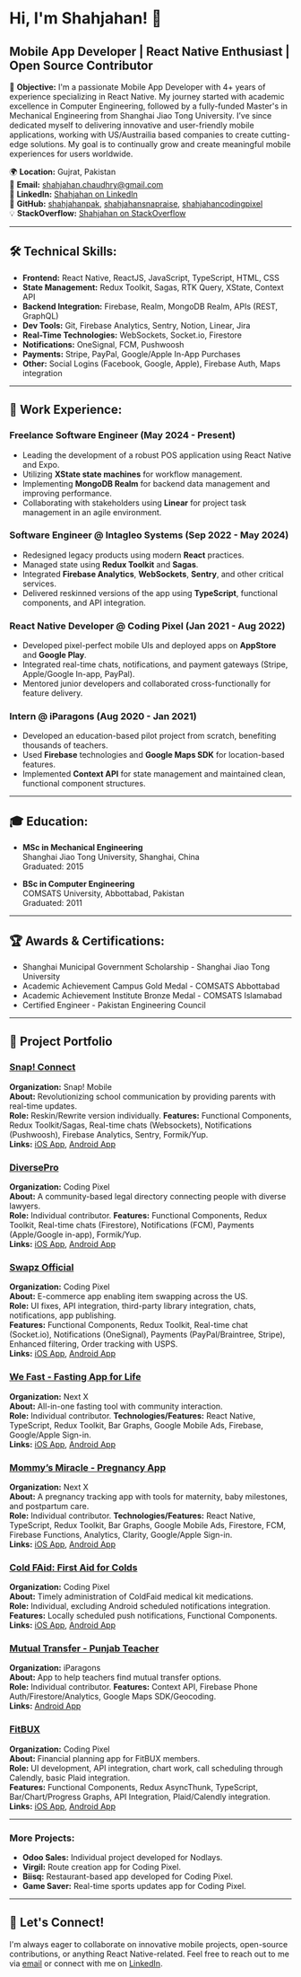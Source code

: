 # Hi, I'm Shahjahan! 👋

## Mobile App Developer | React Native Enthusiast | Open Source Contributor

🎯 **Objective:**
I'm a passionate Mobile App Developer with 4+ years of experience specializing in React Native. My journey started with academic excellence in Computer Engineering, followed by a fully-funded Master's in Mechanical Engineering from Shanghai Jiao Tong University. I’ve since dedicated myself to delivering innovative and user-friendly mobile applications, working with US/Austrailia based companies to create cutting-edge solutions. My goal is to continually grow and create meaningful mobile experiences for users worldwide.

🌍 **Location:** Gujrat, Pakistan  
📧 **Email:** [shahjahan.chaudhry@gmail.com](mailto:shahjahan.chaudhry@gmail.com)  
💼 **LinkedIn:** [Shahjahan on LinkedIn](https://linkedin.com/in/shahjahan-5320303a)  
🔗 **GitHub:** [shahjahanpak](https://github.com/shahjahanpak), [shahjahansnapraise](https://github.com/shahjahansnapraise), [shahjahancodingpixel](https://gitlab.com/shahjahancodingpixel)  
💡 **StackOverflow:** [Shahjahan on StackOverflow](https://stackoverflow.com/users/11089521/shahjahan)

---

## 🛠 **Technical Skills:**
- **Frontend:** React Native, ReactJS, JavaScript, TypeScript, HTML, CSS
- **State Management:** Redux Toolkit, Sagas, RTK Query, XState, Context API
- **Backend Integration:** Firebase, Realm, MongoDB Realm, APIs (REST, GraphQL)
- **Dev Tools:** Git, Firebase Analytics, Sentry, Notion, Linear, Jira
- **Real-Time Technologies:** WebSockets, Socket.io, Firestore
- **Notifications:** OneSignal, FCM, Pushwoosh
- **Payments:** Stripe, PayPal, Google/Apple In-App Purchases
- **Other:** Social Logins (Facebook, Google, Apple), Firebase Auth, Maps integration

---

## 💼 **Work Experience:**

### Freelance Software Engineer (May 2024 - Present)
- Leading the development of a robust POS application using React Native and Expo.
- Utilizing **XState state machines** for workflow management.
- Implementing **MongoDB Realm** for backend data management and improving performance.
- Collaborating with stakeholders using **Linear** for project task management in an agile environment.

### Software Engineer @ Intagleo Systems (Sep 2022 - May 2024)
- Redesigned legacy products using modern **React** practices.
- Managed state using **Redux Toolkit** and **Sagas**.
- Integrated **Firebase Analytics**, **WebSockets**, **Sentry**, and other critical services.
- Delivered reskinned versions of the app using **TypeScript**, functional components, and API integration.

### React Native Developer @ Coding Pixel (Jan 2021 - Aug 2022)
- Developed pixel-perfect mobile UIs and deployed apps on **AppStore** and **Google Play**.
- Integrated real-time chats, notifications, and payment gateways (Stripe, Apple/Google In-app, PayPal).
- Mentored junior developers and collaborated cross-functionally for feature delivery.

### Intern @ iParagons (Aug 2020 - Jan 2021)
- Developed an education-based pilot project from scratch, benefiting thousands of teachers.
- Used **Firebase** technologies and **Google Maps SDK** for location-based features.
- Implemented **Context API** for state management and maintained clean, functional component structures.

---

## 🎓 **Education:**
- **MSc in Mechanical Engineering**  
  Shanghai Jiao Tong University, Shanghai, China  
  Graduated: 2015

- **BSc in Computer Engineering**  
  COMSATS University, Abbottabad, Pakistan  
  Graduated: 2011

---

## 🏆 **Awards & Certifications:**
- Shanghai Municipal Government Scholarship - Shanghai Jiao Tong University
- Academic Achievement Campus Gold Medal - COMSATS Abbottabad
- Academic Achievement Institute Bronze Medal - COMSATS Islamabad
- Certified Engineer - Pakistan Engineering Council

---

## 📱 Project Portfolio

### [Snap! Connect](https://apps.apple.com/us/app/snap-connect/id653499207)
**Organization:** Snap! Mobile  
**About:** Revolutionizing school communication by providing parents with real-time updates.  
**Role:** Reskin/Rewrite version individually.
**Features:** Functional Components, Redux Toolkit/Sagas, Real-time chats (Websockets), Notifications (Pushwoosh), Firebase Analytics, Sentry, Formik/Yup.                
**Links:** [iOS App](https://apps.apple.com/us/app/snap-connect/id653499207), [Android App](https://play.google.com/store/apps/details?id=com.schoolcnxt&hl=en_US)  

### [DiversePro](https://apps.apple.com/us/app/diversepro/id1603656508)
**Organization:** Coding Pixel  
**About:** A community-based legal directory connecting people with diverse lawyers.  
**Role:** Individual contributor.
**Features:** Functional Components, Redux Toolkit, Real-time chats (Firestore), Notifications (FCM), Payments (Apple/Google in-app), Formik/Yup.                
**Links:** [iOS App](https://apps.apple.com/us/app/diversepro/id1603656508), [Android App](https://play.google.com/store/apps/details?id=com.diversepro.cp&hl=en&gl=US)  

### [Swapz Official](https://apps.apple.com/sr/app/swapz-official/id1594290262)
**Organization:** Coding Pixel  
**About:** E-commerce app enabling item swapping across the US.  
**Role:** UI fixes, API integration, third-party library integration, chats, notifications, app publishing.  
**Features:** Functional Components, Redux Toolkit, Real-time chat (Socket.io), Notifications (OneSignal), Payments (PayPal/Braintree, Stripe), Enhanced filtering, Order tracking with USPS.     
**Links:** [iOS App](https://apps.apple.com/sr/app/swapz-official/id1594290262), [Android App](https://play.google.com/store/apps/details?id=com.swapz&hl=en&gl=US)  

### [We Fast - Fasting App for Life](https://apps.apple.com/us/app/we-fast-fasting-tracking-app/id6470639571)
**Organization:** Next X  
**About:** All-in-one fasting tool with community interaction.  
**Role:** Individual contributor.
**Technologies/Features:** React Native, TypeScript, Redux Toolkit, Bar Graphs, Google Mobile Ads, Firebase, Google/Apple Sign-in.                
**Links:** [iOS App](https://apps.apple.com/us/app/we-fast-fasting-tracking-app/id6470639571), [Android App](https://play.google.com/store/apps/details?id=com.app.fasting&hl=en&gl=US)  

### [Mommy’s Miracle - Pregnancy App](https://apps.apple.com/us/app/mommys-miracle/id6475649558)
**Organization:** Next X  
**About:** A pregnancy tracking app with tools for maternity, baby milestones, and postpartum care.  
**Role:** Individual contributor.
**Technologies/Features:** React Native, TypeScript, Redux Toolkit, Bar Graphs, Google Mobile Ads, Firestore, FCM, Firebase Functions, Analytics, Clarity, Google/Apple Sign-in.                
**Links:** [iOS App](https://apps.apple.com/us/app/mommys-miracle/id6475649558), [Android App](https://play.google.com/store/apps/details?id=com.mommysmiracle)  

### [Cold FAid: First Aid for Colds](https://apps.apple.com/us/app/cold-faid-first-aid-for-colds/id1530656296)
**Organization:** Coding Pixel  
**About:** Timely administration of ColdFaid medical kit medications.  
**Role:** Individual, excluding Android scheduled notifications integration.  
**Features:** Locally scheduled push notifications, Functional Components.                
**Links:** [iOS App](https://apps.apple.com/us/app/cold-faid-first-aid-for-colds/id1530656296), [Android App](https://play.google.com/store/apps/details?id=com.coldfaid.cp)  

### [Mutual Transfer - Punjab Teacher](https://play.google.com/store/apps/details?id=com.mutualtransferapp&hl=en&gl=US)
**Organization:** iParagons  
**About:** App to help teachers find mutual transfer options.  
**Role:** Individual contributor.
**Features:** Context API, Firebase Phone Auth/Firestore/Analytics, Google Maps SDK/Geocoding.                
**Links:** [Android App](https://play.google.com/store/apps/details?id=com.mutualtransferapp&hl=en&gl=US)  

### [FitBUX](https://apps.apple.com/us/app/fitbux/id1604251731)
**Organization:** Coding Pixel  
**About:** Financial planning app for FitBUX members.  
**Role:** UI development, API integration, chart work, call scheduling through Calendly, basic Plaid integration.  
**Features:** Functional Components, Redux AsyncThunk, TypeScript, Bar/Chart/Progress Graphs, API Integration, Plaid/Calendly integration.                
**Links:** [iOS App](https://apps.apple.com/us/app/fitbux/id1604251731), [Android App](https://play.google.com/store/apps/details?id=com.fitbux)  

---

### More Projects:

- **Odoo Sales:** Individual project developed for Nodlays.
- **Virgil:** Route creation app for Coding Pixel.
- **Biisq:** Restaurant-based app developed for Coding Pixel.
- **Game Saver:** Real-time sports updates app for Coding Pixel.

---

## 💬 Let's Connect!
I'm always eager to collaborate on innovative mobile projects, open-source contributions, or anything React Native-related. Feel free to reach out to me via [email](mailto:shahjahan.chaudhry@gmail.com) or connect with me on [LinkedIn](https://linkedin.com/in/shahjahan-5320303a).
